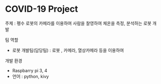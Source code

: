 # COVID-19 Project


주제 : 펭수 로봇의 카메라를 이용하여 사람을 찰영하여 체온을 측정, 분석하는 로봇 개발

팀 역할
* 로봇 개발팀(담당팀) : 로봇 , 카메라, 열상카메라 등을 이용하여 

개발 환경
* Raspbarry pi 3, 4
* 언어 : python, kivy

[](https://github.com/desin2er/covid_project/images/face1.jpg)